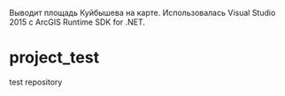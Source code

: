 Выводит площадь Куйбышева на карте.
Использовалась Visual Studio 2015 с ArcGIS Runtime SDK for .NET. 

# project_test
test repository
